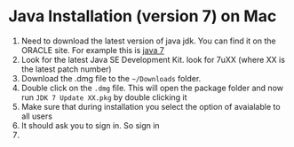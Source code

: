 # Java Installation (version 7) on Mac

1. Need to download the latest version of java jdk. You can find it on the ORACLE site. 
    For example this is [java 7](http://www.oracle.com/technetwork/java/javase/downloads/jdk7-downloads-1880260.html)
2. Look for the latest Java SE Development Kit. look for 7uXX (where XX is the latest patch number)
3. Download the .dmg file to the `~/Downloads` folder.
4. Double click on the `.dmg` file. This will open the package folder and now run `JDK 7 Update XX.pkg` by double clicking it
5. Make sure that during installation you select the option of avaialable to all users
6. It should ask you to sign in. So sign in
7. 


